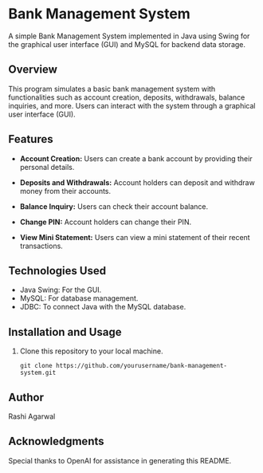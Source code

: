 # Bank Management System

A simple Bank Management System implemented in Java using Swing for the graphical user interface (GUI) and MySQL for backend data storage.

## Overview

This program simulates a basic bank management system with functionalities such as account creation, deposits, withdrawals, balance inquiries, and more. Users can interact with the system through a graphical user interface (GUI).

## Features

- **Account Creation:** Users can create a bank account by providing their personal details.

- **Deposits and Withdrawals:** Account holders can deposit and withdraw money from their accounts.

- **Balance Inquiry:** Users can check their account balance.

- **Change PIN:** Account holders can change their PIN.

- **View Mini Statement:** Users can view a mini statement of their recent transactions.

## Technologies Used

- Java Swing: For the GUI.
- MySQL: For database management.
- JDBC: To connect Java with the MySQL database.

## Installation and Usage

1. Clone this repository to your local machine.
   ```shell
   git clone https://github.com/yourusername/bank-management-system.git
## Author
Rashi Agarwal

## Acknowledgments
Special thanks to OpenAI for assistance in generating this README.

